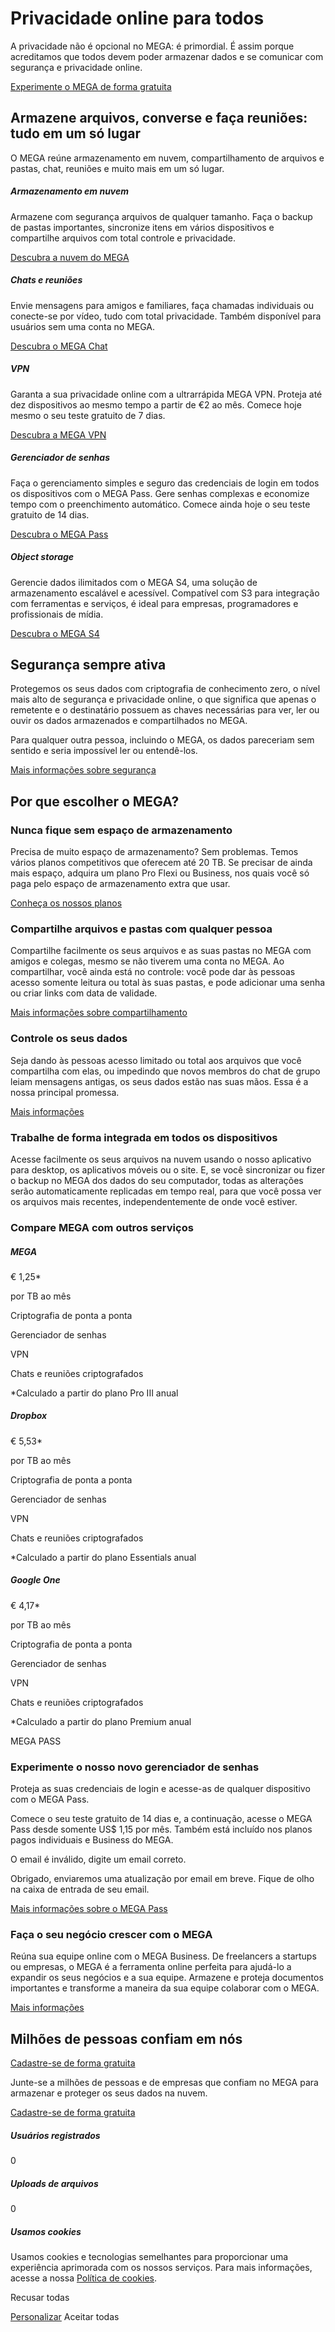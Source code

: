 # Privacidade online para todos

A privacidade não é opcional no MEGA: é primordial. É assim porque acreditamos que todos devem poder armazenar dados e se comunicar com segurança e privacidade online.

[Experimente o MEGA de forma gratuita](https://mega.nz/register?miojid=4ff7fcbed6c8b500)

## Armazene arquivos, converse e faça reuniões: tudo em um só lugar

O MEGA reúne armazenamento em nuvem, compartilhamento de arquivos e pastas, chat, reuniões e muito mais em um só lugar.

##### Armazenamento em nuvem

Armazene com segurança arquivos de qualquer tamanho. Faça o backup de pastas importantes, sincronize itens em vários dispositivos e compartilhe arquivos com total controle e privacidade.

[Descubra a nuvem do MEGA](https://mega.io/pt-br/storage)

##### Chats e reuniões

Envie mensagens para amigos e familiares, faça chamadas individuais ou conecte-se por vídeo, tudo com total privacidade. Também disponível para usuários sem uma conta no MEGA.

[Descubra o MEGA Chat](https://mega.io/pt-br/chatandmeetings)

##### VPN

Garanta a sua privacidade online com a ultrarrápida MEGA VPN. Proteja até dez dispositivos ao mesmo tempo a partir de €2 ao mês. Comece hoje mesmo o seu teste gratuito de 7 dias.

[Descubra a MEGA VPN](https://mega.io/pt-br/vpn)

##### Gerenciador de senhas

Faça o gerenciamento simples e seguro das credenciais de login em todos os dispositivos com o MEGA Pass. Gere senhas complexas e economize tempo com o preenchimento automático. Comece ainda hoje o seu teste gratuito de 14 dias.

[Descubra o MEGA Pass](https://mega.io/pt-br/pass)

##### Object storage

Gerencie dados ilimitados com o MEGA S4, uma solução de armazenamento escalável e acessível. Compatível com S3 para integração com ferramentas e serviços, é ideal para empresas, programadores e profissionais de mídia.

[Descubra o MEGA S4](https://mega.io/pt-br/objectstorage)

## Segurança sempre ativa

Protegemos os seus dados com criptografia de conhecimento zero, o nível mais alto de segurança e privacidade online, o que significa que apenas o remetente e o destinatário possuem as chaves necessárias para ver, ler ou ouvir os dados armazenados e compartilhados no MEGA.

Para qualquer outra pessoa, incluindo o MEGA, os dados pareceriam sem sentido e seria impossível ler ou entendê-los.

[Mais informações sobre segurança](https://mega.io/pt-br/security)

## Por que escolher o MEGA?

### Nunca fique sem espaço de armazenamento

Precisa de muito espaço de armazenamento? Sem problemas. Temos vários planos competitivos que oferecem até 20 TB. Se precisar de ainda mais espaço, adquira um plano Pro Flexi ou Business, nos quais você só paga pelo espaço de armazenamento extra que usar.

[Conheça os nossos planos](https://mega.io/pt-br/pricing)

### Compartilhe arquivos e pastas com qualquer pessoa

Compartilhe facilmente os seus arquivos e as suas pastas no MEGA com amigos e colegas, mesmo se não tiverem uma conta no MEGA. Ao compartilhar, você ainda está no controle: você pode dar às pessoas acesso somente leitura ou total às suas pastas, e pode adicionar uma senha ou criar links com data de validade.

[Mais informações sobre compartilhamento](https://mega.io/pt-br/share)

### Controle os seus dados

Seja dando às pessoas acesso limitado ou total aos arquivos que você compartilha com elas, ou impedindo que novos membros do chat de grupo leiam mensagens antigas, os seus dados estão nas suas mãos. Essa é a nossa principal promessa.

[Mais informações](https://mega.io/pt-br/about)

### Trabalhe de forma integrada em todos os dispositivos

Acesse facilmente os seus arquivos na nuvem usando o nosso aplicativo para desktop, os aplicativos móveis ou o site. E, se você sincronizar ou fizer o backup no MEGA dos dados do seu computador, todas as alterações serão automaticamente replicadas em tempo real, para que você possa ver os arquivos mais recentes, independentemente de onde você estiver.

### Compare MEGA com outros serviços

##### MEGA

€ 1,25\*

por TB ao mês

Criptografia de ponta a ponta

Gerenciador de senhas

VPN

Chats e reuniões criptografados

\*Calculado a partir do plano Pro III anual

##### Dropbox

€ 5,53\*

por TB ao mês

Criptografia de ponta a ponta

Gerenciador de senhas

VPN

Chats e reuniões criptografados

\*Calculado a partir do plano Essentials anual

##### Google One

€ 4,17\*

por TB ao mês

Criptografia de ponta a ponta

Gerenciador de senhas

VPN

Chats e reuniões criptografados

\*Calculado a partir do plano Premium anual

MEGA PASS

### Experimente o nosso novo gerenciador de senhas

Proteja as suas credenciais de login e acesse-as de qualquer dispositivo com o MEGA Pass.

Comece o seu teste gratuito de 14 dias e, a continuação, acesse o MEGA Pass desde somente US$ 1,15 por mês. Também está incluído nos planos pagos individuais e Business do MEGA.

O email é inválido, digite um email correto.

Obrigado, enviaremos uma atualização por email em breve. Fique de olho na caixa de entrada de seu email.

[Mais informações sobre o MEGA Pass](https://mega.io/pt-br/pass)

### Faça o seu negócio crescer com o MEGA

Reúna sua equipe online com o MEGA Business. De freelancers a startups ou empresas, o MEGA é a ferramenta online perfeita para ajudá-lo a expandir os seus negócios e a sua equipe. Armazene e proteja documentos importantes e transforme a maneira da sua equipe colaborar com o MEGA.

[Mais informações](https://mega.io/pt-br/business)

## Milhões de pessoas confiam em nós

[Cadastre-se de forma gratuita](https://mega.nz/register?miojid=4ff7fcbed6c8b500)

Junte-se a milhões de pessoas e de empresas que confiam no MEGA para armazenar e proteger os seus dados na nuvem.

[Cadastre-se de forma gratuita](https://mega.nz/register?miojid=4ff7fcbed6c8b500)

##### Usuários registrados

0

##### Uploads de arquivos

0

##### Usamos cookies

Usamos cookies e tecnologias semelhantes para proporcionar uma experiência aprimorada com os nossos serviços. Para mais informações, acesse a nossa [Política de cookies](https://mega.io/mega-io-cookie).

Recusar todas

[Personalizar](https://mega.io/pt-br/#cookie-settings) Aceitar todas